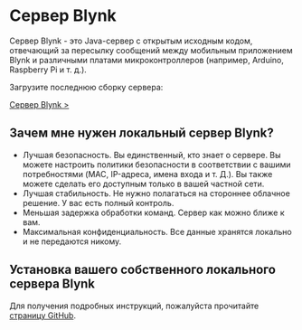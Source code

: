 # Сервер Blynk

Сервер Blynk - это Java-сервер с открытым исходным кодом, отвечающий за пересылку сообщений между мобильным приложением Blynk и различными платами микроконтроллеров (например, Arduino, Raspberry Pi и т. д.).

Загрузите последнюю сборку сервера:

[Сервер Blynk >](https://github.com/blynkkk/blynk-server/releases)

## Зачем мне нужен локальный сервер Blynk?

- Лучшая безопасность. Вы единственный, кто знает о сервере. Вы можете настроить политики безопасности в соответствии с вашими потребностями (MAC, IP-адреса, имена входа и т. Д.). Вы также можете сделать его доступным только в вашей частной сети.
- Лучшая стабильность. Не нужно полагаться на стороннее облачное решение. У вас есть полный контроль.
- Меньшая задержка обработки команд. Сервер как можно ближе к вам.
- Максимальная конфиденциальность. Все данные хранятся локально и не передаются никому.

## Установка вашего собственного локального сервера Blynk

Для получения подробных инструкций, пожалуйста прочитайте [страницу GitHub](https://github.com/blynkkk/blynk-server#blynk-server).
